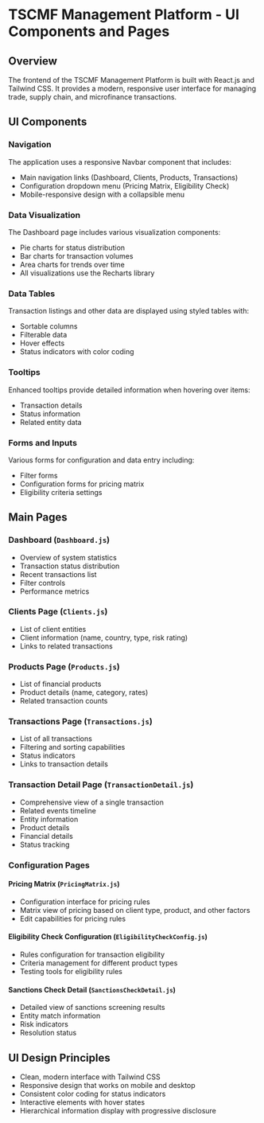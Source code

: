 # TSCMF Management Platform - UI Components and Pages

## Overview
The frontend of the TSCMF Management Platform is built with React.js and Tailwind CSS. It provides a modern, responsive user interface for managing trade, supply chain, and microfinance transactions.

## UI Components

### Navigation
The application uses a responsive Navbar component that includes:
- Main navigation links (Dashboard, Clients, Products, Transactions)
- Configuration dropdown menu (Pricing Matrix, Eligibility Check)
- Mobile-responsive design with a collapsible menu

### Data Visualization 
The Dashboard page includes various visualization components:
- Pie charts for status distribution
- Bar charts for transaction volumes
- Area charts for trends over time
- All visualizations use the Recharts library

### Data Tables
Transaction listings and other data are displayed using styled tables with:
- Sortable columns
- Filterable data
- Hover effects
- Status indicators with color coding

### Tooltips
Enhanced tooltips provide detailed information when hovering over items:
- Transaction details
- Status information
- Related entity data

### Forms and Inputs
Various forms for configuration and data entry including:
- Filter forms
- Configuration forms for pricing matrix
- Eligibility criteria settings

## Main Pages

### Dashboard (`Dashboard.js`)
- Overview of system statistics
- Transaction status distribution
- Recent transactions list
- Filter controls
- Performance metrics

### Clients Page (`Clients.js`)
- List of client entities
- Client information (name, country, type, risk rating)
- Links to related transactions

### Products Page (`Products.js`)
- List of financial products
- Product details (name, category, rates)
- Related transaction counts

### Transactions Page (`Transactions.js`)
- List of all transactions
- Filtering and sorting capabilities
- Status indicators
- Links to transaction details

### Transaction Detail Page (`TransactionDetail.js`)
- Comprehensive view of a single transaction
- Related events timeline
- Entity information
- Product details
- Financial details
- Status tracking

### Configuration Pages

#### Pricing Matrix (`PricingMatrix.js`)
- Configuration interface for pricing rules
- Matrix view of pricing based on client type, product, and other factors
- Edit capabilities for pricing rules

#### Eligibility Check Configuration (`EligibilityCheckConfig.js`)
- Rules configuration for transaction eligibility
- Criteria management for different product types
- Testing tools for eligibility rules

#### Sanctions Check Detail (`SanctionsCheckDetail.js`)
- Detailed view of sanctions screening results
- Entity match information
- Risk indicators
- Resolution status

## UI Design Principles
- Clean, modern interface with Tailwind CSS
- Responsive design that works on mobile and desktop
- Consistent color coding for status indicators
- Interactive elements with hover states
- Hierarchical information display with progressive disclosure 